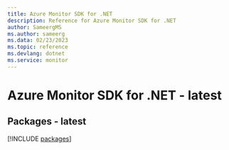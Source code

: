 ```yaml
---
title: Azure Monitor SDK for .NET
description: Reference for Azure Monitor SDK for .NET
author: SameergMS
ms.author: sameerg
ms.data: 02/23/2023
ms.topic: reference
ms.devlang: dotnet
ms.service: monitor
---
```

# Azure Monitor SDK for .NET - latest
## Packages - latest
[!INCLUDE [packages](monitor-index.md)]